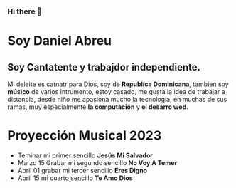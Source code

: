 ### Hi there 👋
# Soy Daniel Abreu
## Soy Cantatente y trabajdor independiente.
Mi deleite es catnatr para Dios, soy de **Republíca Dominicana**, tambien soy **músico** de varios intrumento, estoy casado, me gusta la idea de trabajar a distancia, desde niño me apasiona mucho la tecnología, en muchas de sus ramas, muy especialmente **la computación** y **el desarro wed**.

# Proyección Musical 2023

* Teminar mi primer sencillo **Jesús Mi Salvador** 
* Marzo 15 Grabar mi segundo sencillo **No Voy A Temer**
* Abril 01 grabar mi tercer sencillo **Eres Digno**
* Abril 15 mi cuarto sencillo **Te Amo Dios**
